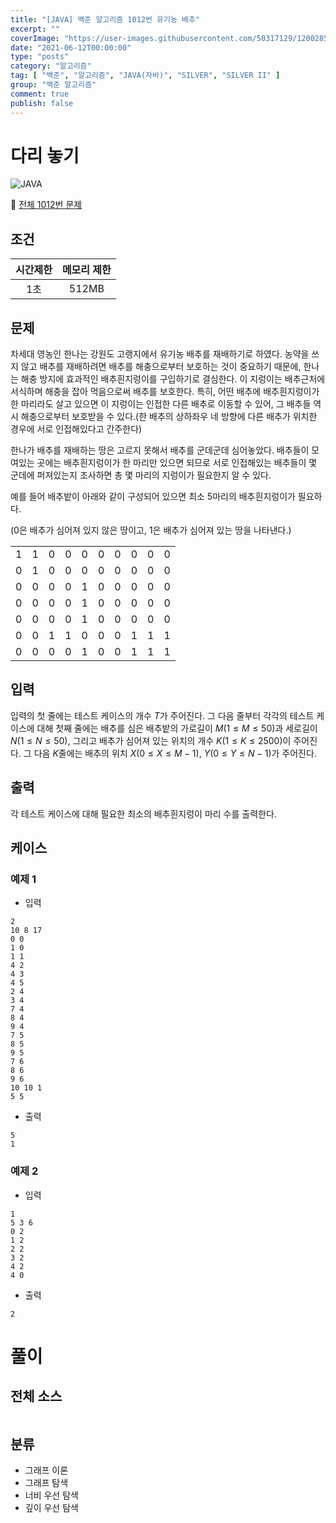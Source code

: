 ```yaml
---
title: "[JAVA] 백준 알고리즘 1012번 유기농 배추"
excerpt: ""
coverImage: "https://user-images.githubusercontent.com/50317129/120028591-d5ece480-c02f-11eb-88f0-e14fc647dd81.png"
date: "2021-06-12T00:00:00"
type: "posts"
category: "알고리즘"
tag: [ "백준", "알고리즘", "JAVA(자바)", "SILVER", "SILVER II" ]
group: "백준 알고리즘"
comment: true
publish: false
---
```


# 다리 놓기

![JAVA](https://shields.io/badge/java-JDK%2014-lightgray?logo=java&style=plastic&logoColor=white&labelColor=orange)

🔗 [전체 1012번 문제](https://www.acmicpc.net/problem/1012)

## 조건

| 시간제한 | 메모리 제한 |
| :------: | :---------: |
|   1초    |    512MB    |

## 문제

차세대 영농인 한나는 강원도 고랭지에서 유기농 배추를 재배하기로 하였다. 농약을 쓰지 않고 배추를 재배하려면 배추를 해충으로부터 보호하는 것이 중요하기 때문에, 한나는 해충 방지에 효과적인 배추흰지렁이를 구입하기로 결심한다. 이 지렁이는 배추근처에 서식하며 해충을 잡아 먹음으로써 배추를 보호한다. 특히, 어떤 배추에 배추흰지렁이가 한 마리라도 살고 있으면 이 지렁이는 인접한 다른 배추로 이동할 수 있어, 그 배추들 역시 해충으로부터 보호받을 수 있다.(한 배추의 상하좌우 네 방향에 다른 배추가 위치한 경우에 서로 인접해있다고 간주한다)

한나가 배추를 재배하는 땅은 고르지 못해서 배추를 군데군데 심어놓았다. 배추들이 모여있는 곳에는 배추흰지렁이가 한 마리만 있으면 되므로 서로 인접해있는 배추들이 몇 군데에 퍼져있는지 조사하면 총 몇 마리의 지렁이가 필요한지 알 수 있다.

예를 들어 배추밭이 아래와 같이 구성되어 있으면 최소 5마리의 배추흰지렁이가 필요하다.

(0은 배추가 심어져 있지 않은 땅이고, 1은 배추가 심어져 있는 땅을 나타낸다.)

|       |       |       |       |       |       |       |       |       |       |
| :---: | :---: | :---: | :---: | :---: | :---: | :---: | :---: | :---: | :---: |
|   1   |   1   |   0   |   0   |   0   |   0   |   0   |   0   |   0   |   0   |
|   0   |   1   |   0   |   0   |   0   |   0   |   0   |   0   |   0   |   0   |
|   0   |   0   |   0   |   0   |   1   |   0   |   0   |   0   |   0   |   0   |
|   0   |   0   |   0   |   0   |   1   |   0   |   0   |   0   |   0   |   0   |
|   0   |   0   |   0   |   0   |   1   |   0   |   0   |   0   |   0   |   0   |
|   0   |   0   |   1   |   1   |   0   |   0   |   0   |   1   |   1   |   1   |
|   0   |   0   |   0   |   0   |   1   |   0   |   0   |   1   |   1   |   1   |

## 입력

입력의 첫 줄에는 테스트 케이스의 개수 $T$가 주어진다. 그 다음 줄부터 각각의 테스트 케이스에 대해 첫째 줄에는 배추를 심은 배추밭의 가로길이 $M(1 ≤ M ≤ 50)$과 세로길이 $N(1 ≤ N ≤ 50)$, 그리고 배추가 심어져 있는 위치의 개수 $K(1 ≤ K ≤ 2500)$이 주어진다. 그 다음 $K$줄에는 배추의 위치 $X(0 ≤ X ≤ M-1)$, $Y(0 ≤ Y ≤ N-1)$가 주어진다.

## 출력

각 테스트 케이스에 대해 필요한 최소의 배추흰지렁이 마리 수를 출력한다.

## 케이스

### 예제 1

+ 입력

``` tc
2
10 8 17
0 0
1 0
1 1
4 2
4 3
4 5
2 4
3 4
7 4
8 4
9 4
7 5
8 5
9 5
7 6
8 6
9 6
10 10 1
5 5
```

+ 출력

``` tc
5
1
```

### 예제 2

+ 입력

``` tc
1
5 3 6
0 2
1 2
2 2
3 2
4 2
4 0
```

+ 출력

``` tc
2
```

# 풀이



## 전체 소스

``` java

```

## 분류

* 그래프 이론
* 그래프 탐색
* 너비 우선 탐색
* 깊이 우선 탐색